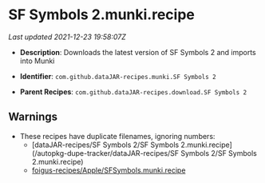# SF Symbols 2.munki.recipe

_Last updated 2021-12-23 19:58:07Z_

- **Description**: Downloads the latest version of SF Symbols 2 and imports into Munki

- **Identifier**: `com.github.dataJAR-recipes.munki.SF Symbols 2`

- **Parent Recipes**: `com.github.dataJAR-recipes.download.SF Symbols 2`

## Warnings

- These recipes have duplicate filenames, ignoring numbers:
    - [dataJAR-recipes/SF Symbols 2/SF Symbols 2.munki.recipe](/autopkg-dupe-tracker/dataJAR-recipes/SF Symbols 2/SF Symbols 2.munki.recipe)
    - [foigus-recipes/Apple/SFSymbols.munki.recipe](/autopkg-dupe-tracker/foigus-recipes/Apple/SFSymbols.munki.recipe)